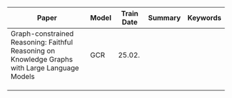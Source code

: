 
| Paper                                                                                          | **Model** | **Train Date** | **Summary** | **Keywords** |
| ---------------------------------------------------------------------------------------------- | --------- | -------------- | ----------- | ------------ |
| Graph-constrained Reasoning: Faithful Reasoning on Knowledge Graphs with Large Language Models | GCR       | 25.02.         |             |              |
|                                                                                                |           |                |             |              |
|                                                                                                |           |                |             |              |
|                                                                                                |           |                |             |              |

